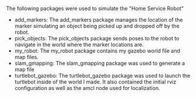 The following packages were used to simulate the "Home Service Robot"

- add_markers: The add_markers package manages the location of the marker simulating an object being picked up and dropped off by the robot.
- pick_objects: The pick_objects package sends poses to the robot to navigate in the world where the marker locations are. 
- my_robot: The my_robot package contains my gazebo world file and map files.
- slam_gmapping: The slam_gmapping package was used to generate a map file
- turtlebot_gazebo: The turtlebot_gazebo package was used to launch the turtlebot inside of the world I made. It also contained the initial rviz configuration as well as the amcl node used for localization.